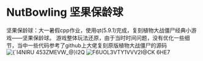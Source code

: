 # NutBowling 坚果保龄球
坚果保龄球：大一暑假cpp作业，使用qt(5.9.1)完成，复刻植物大战僵尸经典小游戏——坚果保龄球。 
游戏整体玩法还原，由于当时时间问题，没有优化一些细节，当中一些代码参考了github上大佬复刻原版植物大战僵尸的源码
![{`I4NIRU 453ZMEVW_@}I2Q](https://user-images.githubusercontent.com/99706905/207106144-c55d0db7-b935-40fd-a904-f81f419eea3d.png)
![F6UOL3VTY1VVV2I@CK 6HE7](https://user-images.githubusercontent.com/99706905/207106175-d861409f-8e50-4b2b-892c-e4bdf3752429.png)
